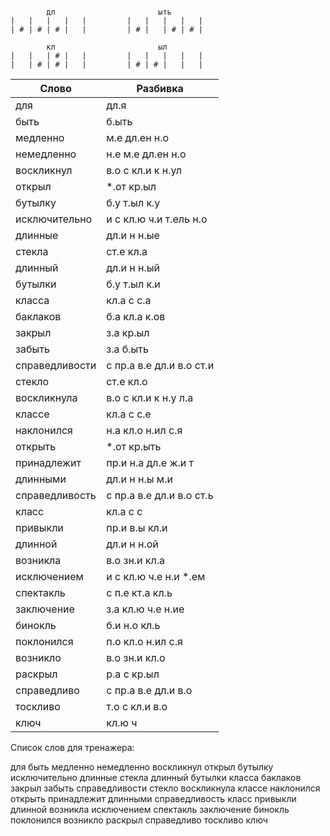 ```

        дл                       ыть
|   |   |   |   |         |   |   |   |   |
| # | # | # |   |         | # |   | # | # |

        кл                       ыл
|   |   | # |   |         |   |   |   |   |
|   | # | # |   |         | # | # |   |   |

```

| Слово | Разбивка |
| --- | --- |
| для | дл.я | 
| быть | б.ыть | 
| медленно | м.е дл.ен н.о | 
| немедленно | н.е м.е дл.ен н.о | 
| воскликнул | в.о с кл.и к н.ул | 
| открыл |  \*.от кр.ыл | 
| бутылку | б.у т.ыл к.у | 
| исключительно | и с кл.ю ч.и т.ель н.о | 
| длинные | дл.и н н.ые | 
| стекла | ст.е кл.а | 
| длинный | дл.и н н.ый | 
| бутылки | б.у т.ыл к.и | 
| класса | кл.а с с.а | 
| баклаков | б.а кл.а к.ов | 
| закрыл | з.а кр.ыл | 
| забыть | з.а б.ыть | 
| справедливости | с пр.а в.е дл.и в.о ст.и | 
| стекло | ст.е кл.о | 
| воскликнула | в.о с кл.и к н.у л.а | 
| классе | кл.а с с.е | 
| наклонился | н.а кл.о н.ил с.я | 
| открыть |  \*.от кр.ыть | 
| принадлежит | пр.и н.а дл.е ж.и т | 
| длинными | дл.и н н.ы м.и | 
| справедливость | с пр.а в.е дл.и в.о ст.ь | 
| класс | кл.а с с | 
| привыкли | пр.и в.ы кл.и | 
| длинной | дл.и н н.ой | 
| возникла | в.о зн.и кл.а | 
| исключением | и с кл.ю ч.е н.и  \*.ем | 
| спектакль | с п.е кт.а кл.ь | 
| заключение | з.а кл.ю ч.е н.ие | 
| бинокль | б.и н.о кл.ь | 
| поклонился | п.о кл.о н.ил с.я | 
| возникло | в.о зн.и кл.о | 
| раскрыл | р.а с кр.ыл | 
| справедливо | с пр.а в.е дл.и в.о | 
| тоскливо | т.о с кл.и в.о | 
| ключ | кл.ю ч | 

Список слов для тренажера:

для быть медленно немедленно воскликнул открыл бутылку исключительно длинные стекла длинный бутылки класса баклаков закрыл забыть справедливости стекло воскликнула классе наклонился открыть принадлежит длинными справедливость класс привыкли длинной возникла исключением спектакль заключение бинокль поклонился возникло раскрыл справедливо тоскливо ключ
